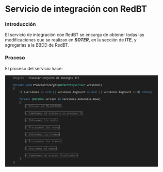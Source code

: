 # Servicio de integración con RedBT

### Introducción

El servicio de integración con RedBT se encarga de obtener todas las modificaciones que se realizan en ***SOTER***, en la sección de **ITE**, y agregarlas a la BBDD de RedBT. 

### Proceso

El proceso del servicio hace: 

![Imagen_1](img/ITE_Proceso.PNG)
